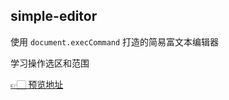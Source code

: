 ## simple-editor

使用 `document.execCommand` 打造的简易富文本编辑器

学习操作选区和范围

[👉🏻 预览地址](https://wang1xiang.github.io/simple-editor/)
